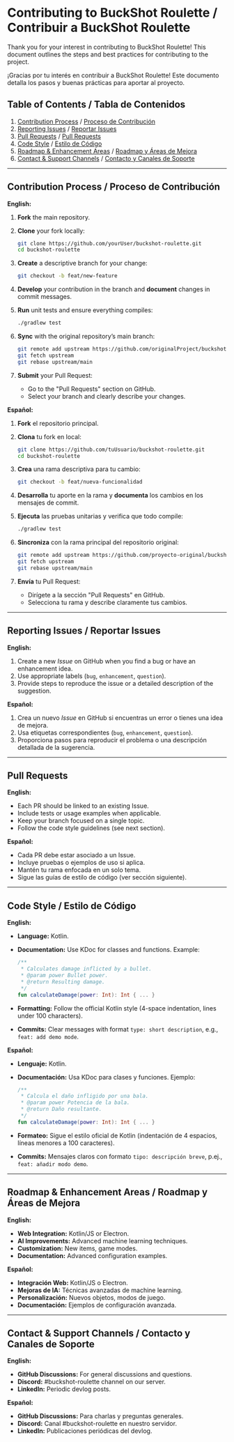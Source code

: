 # Contributing to BuckShot Roulette / Contribuir a BuckShot Roulette

Thank you for your interest in contributing to BuckShot Roulette! This document outlines the steps and best practices for contributing to the project.

¡Gracias por tu interés en contribuir a BuckShot Roulette! Este documento detalla los pasos y buenas prácticas para aportar al proyecto.

## Table of Contents / Tabla de Contenidos

1. [Contribution Process](#contribution-process) / [Proceso de Contribución](#proceso-de-contribución)
2. [Reporting Issues](#reporting-issues) / [Reportar Issues](#reportar-issues)
3. [Pull Requests](#pull-requests) / [Pull Requests](#pull-requests)
4. [Code Style](#code-style) / [Estilo de Código](#estilo-de-código)
5. [Roadmap & Enhancement Areas](#roadmap--enhancement-areas) / [Roadmap y Áreas de Mejora](#roadmap-y-áreas-de-mejora)
6. [Contact & Support Channels](#contact--support-channels) / [Contacto y Canales de Soporte](#contacto-y-canales-de-soporte)

---

## Contribution Process / Proceso de Contribución

**English:**

1. **Fork** the main repository.
2. **Clone** your fork locally:

   ```bash
   git clone https://github.com/yourUser/buckshot-roulette.git
   cd buckshot-roulette
   ```
3. **Create** a descriptive branch for your change:

   ```bash
   git checkout -b feat/new-feature
   ```
4. **Develop** your contribution in the branch and **document** changes in commit messages.
5. **Run** unit tests and ensure everything compiles:

   ```bash
   ./gradlew test
   ```
6. **Sync** with the original repository’s main branch:

   ```bash
   git remote add upstream https://github.com/originalProject/buckshot-roulette.git
   git fetch upstream
   git rebase upstream/main
   ```
7. **Submit** your Pull Request:

   * Go to the "Pull Requests" section on GitHub.
   * Select your branch and clearly describe your changes.

**Español:**

1. **Fork** el repositorio principal.
2. **Clona** tu fork en local:

   ```bash
   git clone https://github.com/tuUsuario/buckshot-roulette.git
   cd buckshot-roulette
   ```
3. **Crea** una rama descriptiva para tu cambio:

   ```bash
   git checkout -b feat/nueva-funcionalidad
   ```
4. **Desarrolla** tu aporte en la rama y **documenta** los cambios en los mensajes de commit.
5. **Ejecuta** las pruebas unitarias y verifica que todo compile:

   ```bash
   ./gradlew test
   ```
6. **Sincroniza** con la rama principal del repositorio original:

   ```bash
   git remote add upstream https://github.com/proyecto-original/buckshot-roulette.git
   git fetch upstream
   git rebase upstream/main
   ```
7. **Envía** tu Pull Request:

   * Dirígete a la sección "Pull Requests" en GitHub.
   * Selecciona tu rama y describe claramente tus cambios.

---

## Reporting Issues / Reportar Issues

**English:**

1. Create a new *Issue* on GitHub when you find a bug or have an enhancement idea.
2. Use appropriate labels (`bug`, `enhancement`, `question`).
3. Provide steps to reproduce the issue or a detailed description of the suggestion.

**Español:**

1. Crea un nuevo *Issue* en GitHub si encuentras un error o tienes una idea de mejora.
2. Usa etiquetas correspondientes (`bug`, `enhancement`, `question`).
3. Proporciona pasos para reproducir el problema o una descripción detallada de la sugerencia.

---

## Pull Requests

**English:**

* Each PR should be linked to an existing Issue.
* Include tests or usage examples when applicable.
* Keep your branch focused on a single topic.
* Follow the code style guidelines (see next section).

**Español:**

* Cada PR debe estar asociado a un Issue.
* Incluye pruebas o ejemplos de uso si aplica.
* Mantén tu rama enfocada en un solo tema.
* Sigue las guías de estilo de código (ver sección siguiente).

---

## Code Style / Estilo de Código

**English:**

* **Language:** Kotlin.
* **Documentation:** Use KDoc for classes and functions. Example:

  ```kotlin
  /**
   * Calculates damage inflicted by a bullet.
   * @param power Bullet power.
   * @return Resulting damage.
   */
  fun calculateDamage(power: Int): Int { ... }
  ```
* **Formatting:** Follow the official Kotlin style (4-space indentation, lines under 100 characters).
* **Commits:** Clear messages with format `type: short description`, e.g., `feat: add demo mode`.

**Español:**

* **Lenguaje:** Kotlin.
* **Documentación:** Usa KDoc para clases y funciones. Ejemplo:

  ```kotlin
  /**
   * Calcula el daño infligido por una bala.
   * @param power Potencia de la bala.
   * @return Daño resultante.
   */
  fun calculateDamage(power: Int): Int { ... }
  ```
* **Formateo:** Sigue el estilo oficial de Kotlin (indentación de 4 espacios, líneas menores a 100 caracteres).
* **Commits:** Mensajes claros con formato `tipo: descripción breve`, p.ej., `feat: añadir modo demo`.

---

## Roadmap & Enhancement Areas / Roadmap y Áreas de Mejora

**English:**

* **Web Integration:** Kotlin/JS or Electron.
* **AI Improvements:** Advanced machine learning techniques.
* **Customization:** New items, game modes.
* **Documentation:** Advanced configuration examples.

**Español:**

* **Integración Web:** Kotlin/JS o Electron.
* **Mejoras de IA:** Técnicas avanzadas de machine learning.
* **Personalización:** Nuevos objetos, modos de juego.
* **Documentación:** Ejemplos de configuración avanzada.

---

## Contact & Support Channels / Contacto y Canales de Soporte

**English:**

* **GitHub Discussions:** For general discussions and questions.
* **Discord:** #buckshot-roulette channel on our server.
* **LinkedIn:** Periodic devlog posts.

**Español:**

* **GitHub Discussions:** Para charlas y preguntas generales.
* **Discord:** Canal #buckshot-roulette en nuestro servidor.
* **LinkedIn:** Publicaciones periódicas del devlog.
